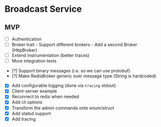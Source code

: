 # Broadcast Service

## MVP

- [ ] Authentication
- [ ] Broker trait - Support different brokers - Add a second Broker (HttpBroker)
- [ ] Extend instrumentation (better traces)
- [ ] More integration tests
- [?] Support binary messages (i.e. so we can use protobuf)
- [?] Make RedisBroker generic over message type (String is hardcoded)
- [x] Add configurable logging (done via `tracing` stdout)
- [x] Client-server example
- [x] Reconnect to redis when needed
- [x] Add cli options
- [x] Transform the admin commands onto enum/struct
- [x] Add statsd support
- [x] Add tracing
